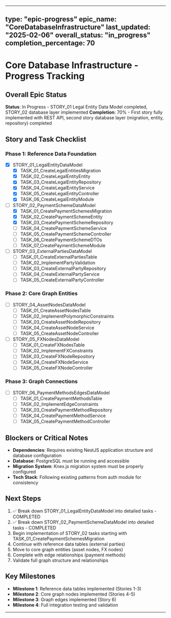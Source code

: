 
---
type: "epic-progress"
epic_name: "CoreDatabaseInfrastructure"
last_updated: "2025-02-06"
overall_status: "in_progress"
completion_percentage: 70
---

# Core Database Infrastructure - Progress Tracking

## Overall Epic Status
**Status**: In Progress - STORY_01 Legal Entity Data Model completed, STORY_02 database layer implemented
**Completion**: 70% - First story fully implemented with REST API, second story database layer (migration, entity, repository) completed

## Story and Task Checklist

### Phase 1: Reference Data Foundation
- [x] STORY_01_LegalEntityDataModel
  - [x] TASK_01_CreateLegalEntitiesMigration
  - [x] TASK_02_CreateLegalEntityEntity
  - [x] TASK_03_CreateLegalEntityRepository
  - [x] TASK_04_CreateLegalEntityService
  - [x] TASK_05_CreateLegalEntityController
  - [x] TASK_06_CreateLegalEntityModule

- [ ] STORY_02_PaymentSchemeDataModel
  - [x] TASK_01_CreatePaymentSchemesMigration
  - [x] TASK_02_CreatePaymentSchemeEntity
  - [x] TASK_03_CreatePaymentSchemeRepository
  - [ ] TASK_04_CreatePaymentSchemeService
  - [ ] TASK_05_CreatePaymentSchemeController
  - [ ] TASK_06_CreatePaymentSchemeDTOs
  - [ ] TASK_07_CreatePaymentSchemeModule

- [ ] STORY_03_ExternalPartiesDataModel
  - [ ] TASK_01_CreateExternalPartiesTable
  - [ ] TASK_02_ImplementPartyValidation
  - [ ] TASK_03_CreateExternalPartyRepository
  - [ ] TASK_04_CreateExternalPartyService
  - [ ] TASK_05_CreateExternalPartyController

### Phase 2: Core Graph Entities
- [ ] STORY_04_AssetNodesDataModel
  - [ ] TASK_01_CreateAssetNodesTable
  - [ ] TASK_02_ImplementPolymorphicConstraints
  - [ ] TASK_03_CreateAssetNodeRepository
  - [ ] TASK_04_CreateAssetNodeService
  - [ ] TASK_05_CreateAssetNodeController

- [ ] STORY_05_FXNodesDataModel
  - [ ] TASK_01_CreateFXNodesTable
  - [ ] TASK_02_ImplementFXConstraints
  - [ ] TASK_03_CreateFXNodeRepository
  - [ ] TASK_04_CreateFXNodeService
  - [ ] TASK_05_CreateFXNodeController

### Phase 3: Graph Connections
- [ ] STORY_06_PaymentMethodsEdgesDataModel
  - [ ] TASK_01_CreatePaymentMethodsTable
  - [ ] TASK_02_ImplementEdgeConstraints
  - [ ] TASK_03_CreatePaymentMethodRepository
  - [ ] TASK_04_CreatePaymentMethodService
  - [ ] TASK_05_CreatePaymentMethodController

## Blockers or Critical Notes
- **Dependencies**: Requires existing NestJS application structure and database configuration
- **Database**: PostgreSQL must be running and accessible
- **Migration System**: Knex.js migration system must be properly configured
- **Tech Stack**: Following existing patterns from auth module for consistency

## Next Steps
1. ✅ Break down STORY_01_LegalEntityDataModel into detailed tasks - COMPLETED
2. ✅ Break down STORY_02_PaymentSchemeDataModel into detailed tasks - COMPLETED
3. Begin implementation of STORY_02 tasks starting with TASK_01_CreatePaymentSchemesMigration
4. Continue with reference data tables (external parties)
5. Move to core graph entities (asset nodes, FX nodes)
6. Complete with edge relationships (payment methods)
7. Validate full graph structure and relationships

## Key Milestones
- **Milestone 1**: Reference data tables implemented (Stories 1-3)
- **Milestone 2**: Core graph nodes implemented (Stories 4-5)  
- **Milestone 3**: Graph edges implemented (Story 6)
- **Milestone 4**: Full integration testing and validation

---

